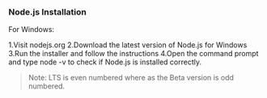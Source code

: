 ### Node.js Installation

For Windows:

1.Visit nodejs.org
2.Download the latest version of Node.js for Windows
3.Run the installer and follow the instructions
4.Open the command prompt and type node -v to check if Node.js is installed correctly.

>Note: LTS is even numbered where as the Beta version is odd numbered.